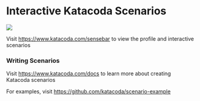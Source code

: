 # Interactive Katacoda Scenarios

[![](http://shields.katacoda.com/katacoda/sensebar/count.svg)](https://www.katacoda.com/sensebar "Get your profile on Katacoda.com")

Visit https://www.katacoda.com/sensebar to view the profile and interactive scenarios

### Writing Scenarios
Visit https://www.katacoda.com/docs to learn more about creating Katacoda scenarios

For examples, visit https://github.com/katacoda/scenario-example
